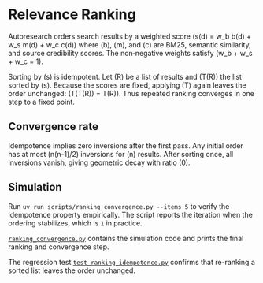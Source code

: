 # Relevance Ranking

Autoresearch orders search results by a weighted score
\(s(d) = w_b b(d) + w_s m(d) + w_c c(d)\) where
\(b\), \(m\), and \(c\) are BM25, semantic similarity, and source
credibility scores. The non‑negative weights satisfy \(w_b + w_s + w_c = 1\).

Sorting by \(s\) is idempotent. Let \(R\) be a list of results and \(T(R)\)
the list sorted by \(s\). Because the scores are fixed, applying \(T\)
again leaves the order unchanged: \(T(T(R)) = T(R)\). Thus repeated ranking
converges in one step to a fixed point.

## Convergence rate

Idempotence implies zero inversions after the first pass. Any initial order
has at most \(n(n-1)/2\) inversions for \(n\) results. After sorting once,
all inversions vanish, giving geometric decay with ratio \(0\).

## Simulation

Run `uv run scripts/ranking_convergence.py --items 5` to verify the
idempotence property empirically. The script reports the iteration when the
ordering stabilizes, which is `1` in practice.

[`ranking_convergence.py`](../../scripts/ranking_convergence.py) contains the
simulation code and prints the final ranking and convergence step.

The regression test
[`test_ranking_idempotence.py`](../../tests/unit/test_ranking_idempotence.py)
confirms that re-ranking a sorted list leaves the order unchanged.
